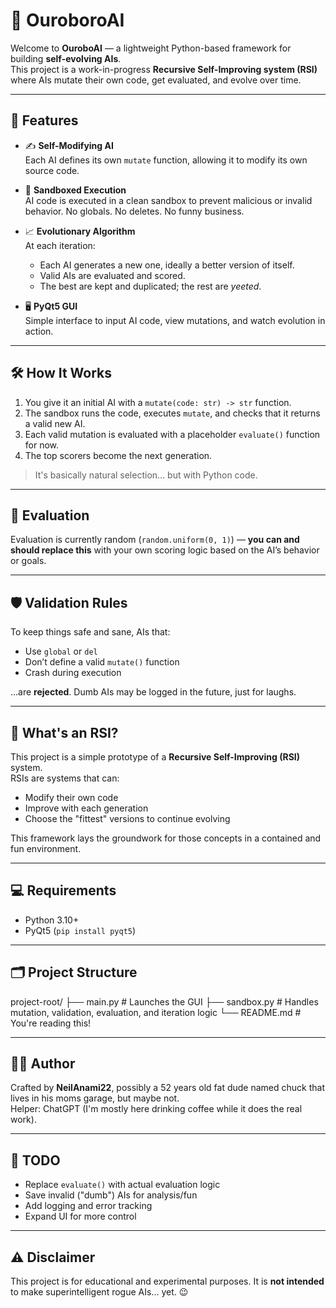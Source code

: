 # 🧠 OuroboroAI

Welcome to **OuroboAI** — a lightweight Python-based framework for building **self-evolving AIs**.  
This project is a work-in-progress **Recursive Self-Improving system (RSI)** where AIs mutate their own code, get evaluated, and evolve over time.

---

## 🚀 Features

- ✍️ **Self-Modifying AI**  
  Each AI defines its own `mutate` function, allowing it to modify its own source code.

- 🧪 **Sandboxed Execution**  
  AI code is executed in a clean sandbox to prevent malicious or invalid behavior. No globals. No deletes. No funny business.

- 📈 **Evolutionary Algorithm**  
  At each iteration:
  - Each AI generates a new one, ideally a better version of itself.
  - Valid AIs are evaluated and scored.
  - The best are kept and duplicated; the rest are *yeeted*.

- 🖥️ **PyQt5 GUI**  
  Simple interface to input AI code, view mutations, and watch evolution in action.

---

## 🛠 How It Works

1. You give it an initial AI with a `mutate(code: str) -> str` function.
2. The sandbox runs the code, executes `mutate`, and checks that it returns a valid new AI.
3. Each valid mutation is evaluated with a placeholder `evaluate()` function for now.
4. The top scorers become the next generation.

> It's basically natural selection... but with Python code.

---

## 🧪 Evaluation

Evaluation is currently random (`random.uniform(0, 1)`) — **you can and should replace this** with your own scoring logic based on the AI’s behavior or goals.

---

## 🛡 Validation Rules

To keep things safe and sane, AIs that:
- Use `global` or `del`
- Don’t define a valid `mutate()` function
- Crash during execution

...are **rejected**. Dumb AIs may be logged in the future, just for laughs.

---

## 🧠 What's an RSI?

This project is a simple prototype of a **Recursive Self-Improving (RSI)** system.  
RSIs are systems that can:
- Modify their own code
- Improve with each generation
- Choose the "fittest" versions to continue evolving

This framework lays the groundwork for those concepts in a contained and fun environment.

---

## 💻 Requirements

- Python 3.10+
- PyQt5 (`pip install pyqt5`)

---

## 🗂 Project Structure

project-root/ ├── main.py # Launches the GUI ├── sandbox.py # Handles mutation, validation, evaluation, and iteration logic └── README.md # You're reading this!

---

## 🧙‍♂️ Author

Crafted by **NeilAnami22**, possibly a 52 years old fat dude named chuck that lives in his moms garage, but maybe not.  
Helper: ChatGPT (I'm mostly here drinking coffee while it does the real work).

---

## 📝 TODO

- Replace `evaluate()` with actual evaluation logic
- Save invalid ("dumb") AIs for analysis/fun
- Add logging and error tracking
- Expand UI for more control

---

## ⚠️ Disclaimer

This project is for educational and experimental purposes. It is **not intended** to make superintelligent rogue AIs... yet. 😉
